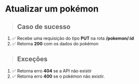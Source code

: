 # Atualizar um pokémon

> ## Caso de sucesso

1. ✅ Recebe uma requisição do tipo **PUT** na rota **/pokemon/:id**
2. ✅ Retorna **200** com os dados do pokémon

> ## Exceções

1. ✅ Retorna erro **404** se a API não existir
2. ✅ Retorna erro **400** se o pokémon não existir.
